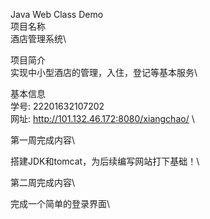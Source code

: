 Java Web Class Demo\
项目名称\
酒店管理系统\

项目简介\
实现中小型酒店的管理，入住，登记等基本服务\

基本信息\
学号: 22201632107202\
网址: http://101.132.46.172:8080/xiangchao/
\

第一周完成内容\

搭建JDK和tomcat，为后续编写网站打下基础！\

第二周完成内容\

完成一个简单的登录界面\
